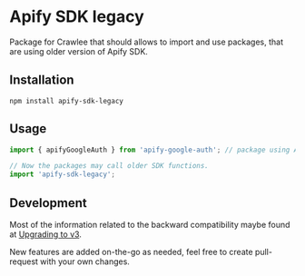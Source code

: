 # Apify SDK legacy

Package for Crawlee that should allows to import and use packages, that are using older version of Apify SDK.

## Installation

```
npm install apify-sdk-legacy
```

## Usage

```javascript
import { apifyGoogleAuth } from 'apify-google-auth'; // package using Apify SDK 2

// Now the packages may call older SDK functions.
import 'apify-sdk-legacy';
```

## Development
Most of the information related to the backward compatibility maybe found at [Upgrading to v3](https://sdk.apify.com/docs/upgrading/upgrading-to-v3).

New features are added on-the-go as needed, feel free to create pull-request with your own changes.
